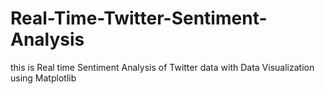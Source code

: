 # Real-Time-Twitter-Sentiment-Analysis
this is Real time Sentiment Analysis of Twitter data with Data Visualization using Matplotlib

